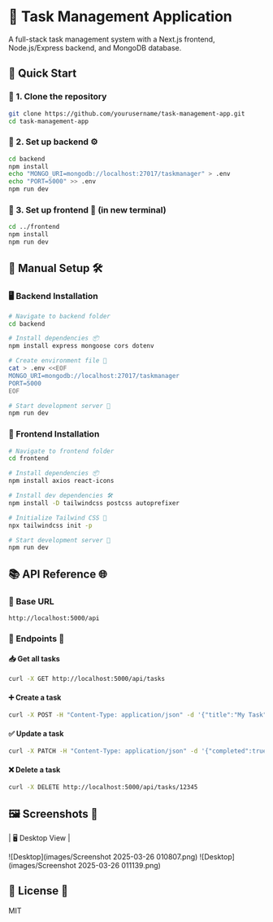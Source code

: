 # 📝 Task Management Application


A full-stack task management system with a Next.js frontend, Node.js/Express backend, and MongoDB database.

## 🚀 Quick Start

### 🔹 1. Clone the repository
```bash
git clone https://github.com/yourusername/task-management-app.git
cd task-management-app
```

### 🔹 2. Set up backend ⚙️
```bash
cd backend
npm install
echo "MONGO_URI=mongodb://localhost:27017/taskmanager" > .env
echo "PORT=5000" >> .env
npm run dev
```

### 🔹 3. Set up frontend 🎨 (in new terminal)
```bash
cd ../frontend
npm install
npm run dev
```

## 🔧 Manual Setup 🛠️

### 🖥️ Backend Installation
```bash
# Navigate to backend folder
cd backend

# Install dependencies 📦
npm install express mongoose cors dotenv

# Create environment file 📜
cat > .env <<EOF
MONGO_URI=mongodb://localhost:27017/taskmanager
PORT=5000
EOF

# Start development server 🚀
npm run dev
```

### 🎨 Frontend Installation
```bash
# Navigate to frontend folder
cd frontend

# Install dependencies 📦
npm install axios react-icons

# Install dev dependencies 🛠️
npm install -D tailwindcss postcss autoprefixer

# Initialize Tailwind CSS 🎨
npx tailwindcss init -p

# Start development server 🚀
npm run dev
```

## 📚 API Reference 🌐

### 🔗 Base URL
```
http://localhost:5000/api
```

### 🔹 Endpoints 📌

#### 📥 Get all tasks
```bash
curl -X GET http://localhost:5000/api/tasks
```

#### ➕ Create a task
```bash
curl -X POST -H "Content-Type: application/json" -d '{"title":"My Task"}' http://localhost:5000/api/tasks
```

#### ✅ Update a task
```bash
curl -X PATCH -H "Content-Type: application/json" -d '{"completed":true}' http://localhost:5000/api/tasks/12345
```

#### ❌ Delete a task
```bash
curl -X DELETE http://localhost:5000/api/tasks/12345
```

## 🖼️ Screenshots 📸

| 🖥️ Desktop View | 

![Desktop](images/Screenshot 2025-03-26 010807.png) 
![Desktop](images/Screenshot 2025-03-26 011139.png)



## 📝 License 📄
MIT


